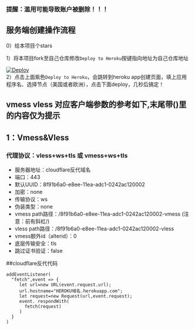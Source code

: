 
### 提醒：滥用可能导致账户被删除！！！ 

## 服务端创建操作流程 
0）给本项目个stars

1）将本项目fork至自己仓库修改`Deploy to Heroku`按键指向地址为自己仓库地址

[![Deploy](https://www.herokucdn.com/deploy/button.png)](https://dashboard.heroku.com/new?template=https://github.com/DaoChen6/IF-XTW)  
2）点击上面紫色`Deploy to Heroku`，会跳转到heroku app创建页面，填上应用程序名、选择节点（美国或者欧洲），点击下面deploy，几秒后搞定！   



## vmess vless 对应客户端参数的参考如下,末尾带()里的内容仅为提示

## 1：Vmess&Vless

### 代理协议：vless+ws+tls 或 vmess+ws+tls
* 服务器地址：cloudflare反代域名
* 端口：443
* 默认UUID：8f91b6a0-e8ee-11ea-adc1-0242ac120002 
* 加密：none
* 传输协议：ws
* 伪装类型：none
* vmess path路径：/8f91b6a0-e8ee-11ea-adc1-0242ac120002-vmess    (注意：前有斜杠/)
* vless path路径：/8f91b6a0-e8ee-11ea-adc1-0242ac120002-vless 
* vmess额外id（alterid）：0
* 底层传输安全：tls
* 跳过证书验证：false

##cloudflare反代代码

```
addEventListener(
  "fetch",event => {
     let url=new URL(event.request.url);
     url.hostname="HEROKU域名.herokuapp.com";
     let request=new Request(url,event.request);
     event. respondWith(
       fetch(request)
     )
  }
)
```

